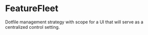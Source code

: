 # FeatureFleet

Dotfile management strategy with scope for a UI that will serve as a centralized control setting.


